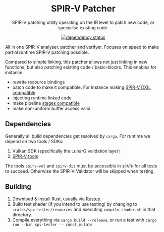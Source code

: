 <div align="center">

# SPIR-V Patcher

SPIR-V patching utility operating on the IR level to patch new code, or specialise existing code.

[![dependency status](https://deps.rs/repo/gitlab/tendsinmende/spv-patcher/status.svg)](https://deps.rs/repo/gitlab/tendsinmende/spv-patcher)

</div>



All in one SPIR-V analyser, patcher and verifyer. Focuses on speed to make partial runtime SPIR-V patching possible.

Compared to simple linking, this patcher allows not just linking in new functions, but also patching existing code / basic-blocks. This enables for instance

- rewrite resource bindings
- patch code to make it compatible. For instance making [SPIR-V DXIL compatible](https://godotengine.org/article/d3d12-adventures-in-shaderland/)
- injecting runtime linked code 
- make pipeline [stages compatible](https://github.com/expenses/spirv-location-injector)
- make non-uniform buffer access valid

## Dependencies

Generally all build dependencies get resolved by `cargo`. For runtime we depend on two tools / SDKs:
1. Vulkan SDK (specifically the LunarG validation layer)
2. [SPIR-V tools](https://github.com/KhronosGroup/SPIRV-Tools)

The tools `spirv-val` and `spirv-dis` must be accessible in `$PATH` for all tests to succeed. Otherwise the SPIR-V-Validator will be skipped when testing.

## Building

1. Download & Install Rust, usually via [Rustup](https://rustup.rs/).
2. Build test shader (if you intend to use testing) by changing to `crates/spv-tester/resources` and executing `compile_shader.sh` in that directory.
3. Compile everything via `cargo build --release`, or run a test with `cargo run --bin spv-tester -- const_mutate`
